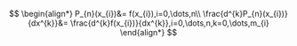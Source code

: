 
$$
\begin{align*}
P_{n}(x_{i})&= f(x_{i}),i=0,\dots,n\\
\frac{d^{k}P_{n}(x_{i})}{dx^{k}}&= \frac{d^{k}f(x_{i})}{dx^{k}},i=0,\dots,n,k=0,\dots,m_{i}
\end{align*}
$$
